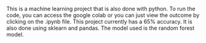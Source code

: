 This is a machine learning project that is also done with python. To run the code, you can access the google colab or you can just view the outcome by clicking on the .ipynb file. This project currently has a 65% accuracy. It is also done using sklearn and pandas. The model used is the random forest model. 
